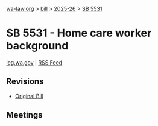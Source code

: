 [wa-law.org](/) > [bill](/bill/) > [2025-26](/bill/2025-26/) > [SB 5531](/bill/2025-26/sb/5531/)

# SB 5531 - Home care worker background
[leg.wa.gov](https://app.leg.wa.gov/billsummary?BillNumber=5531&Year=2025&Initiative=false) | [RSS Feed](./rss.xml)

## Revisions
* [Original Bill](1/)

## Meetings